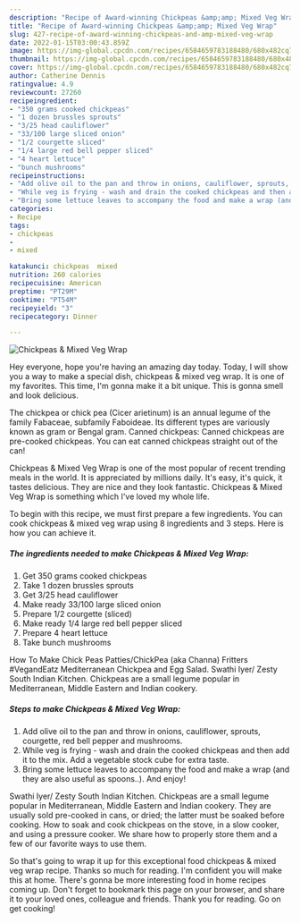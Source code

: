 ```yaml
---
description: "Recipe of Award-winning Chickpeas &amp;amp; Mixed Veg Wrap"
title: "Recipe of Award-winning Chickpeas &amp;amp; Mixed Veg Wrap"
slug: 427-recipe-of-award-winning-chickpeas-and-amp-mixed-veg-wrap
date: 2022-01-15T03:00:43.859Z
image: https://img-global.cpcdn.com/recipes/6584659783188480/680x482cq70/chickpeas-mixed-veg-wrap-recipe-main-photo.jpg
thumbnail: https://img-global.cpcdn.com/recipes/6584659783188480/680x482cq70/chickpeas-mixed-veg-wrap-recipe-main-photo.jpg
cover: https://img-global.cpcdn.com/recipes/6584659783188480/680x482cq70/chickpeas-mixed-veg-wrap-recipe-main-photo.jpg
author: Catherine Dennis
ratingvalue: 4.9
reviewcount: 27260
recipeingredient:
- "350 grams cooked chickpeas"
- "1 dozen brussles sprouts"
- "3/25 head cauliflower"
- "33/100 large sliced onion"
- "1/2 courgette sliced"
- "1/4 large red bell pepper sliced"
- "4 heart lettuce"
- "bunch mushrooms"
recipeinstructions:
- "Add olive oil to the pan and throw in onions, cauliflower, sprouts, courgette, red bell pepper and mushrooms."
- "While veg is frying - wash and drain the cooked chickpeas and then add it to the mix. Add a vegetable stock cube for extra taste."
- "Bring some lettuce leaves to accompany the food and make a wrap (and they are also useful as spoons..). And enjoy!"
categories:
- Recipe
tags:
- chickpeas
- 
- mixed

katakunci: chickpeas  mixed 
nutrition: 260 calories
recipecuisine: American
preptime: "PT29M"
cooktime: "PT54M"
recipeyield: "3"
recipecategory: Dinner

---
```



![Chickpeas &amp; Mixed Veg Wrap](https://img-global.cpcdn.com/recipes/6584659783188480/680x482cq70/chickpeas-mixed-veg-wrap-recipe-main-photo.jpg)

Hey everyone, hope you're having an amazing day today. Today, I will show you a way to make a special dish, chickpeas &amp; mixed veg wrap. It is one of my favorites. This time, I'm gonna make it a bit unique. This is gonna smell and look delicious.

The chickpea or chick pea (Cicer arietinum) is an annual legume of the family Fabaceae, subfamily Faboideae. Its different types are variously known as gram or Bengal gram. Canned chickpeas: Canned chickpeas are pre-cooked chickpeas. You can eat canned chickpeas straight out of the can!

Chickpeas &amp; Mixed Veg Wrap is one of the most popular of recent trending meals in the world. It is appreciated by millions daily. It's easy, it's quick, it tastes delicious. They are nice and they look fantastic. Chickpeas &amp; Mixed Veg Wrap is something which I've loved my whole life.


To begin with this recipe, we must first prepare a few ingredients. You can cook chickpeas &amp; mixed veg wrap using 8 ingredients and 3 steps. Here is how you can achieve it.

<!--inarticleads1-->

##### The ingredients needed to make Chickpeas &amp; Mixed Veg Wrap:

1. Get 350 grams cooked chickpeas
1. Take 1 dozen brussles sprouts
1. Get 3/25 head cauliflower
1. Make ready 33/100 large sliced onion
1. Prepare 1/2 courgette (sliced)
1. Make ready 1/4 large red bell pepper sliced
1. Prepare 4 heart lettuce
1. Take bunch mushrooms


How To Make Chick Peas Patties/ChickPea (aka Channa) Fritters #VegandEatz Mediterranean Chickpea and Egg Salad. Swathi Iyer/ Zesty South Indian Kitchen. Chickpeas are a small legume popular in Mediterranean, Middle Eastern and Indian cookery. 

<!--inarticleads2-->

##### Steps to make Chickpeas &amp; Mixed Veg Wrap:

1. Add olive oil to the pan and throw in onions, cauliflower, sprouts, courgette, red bell pepper and mushrooms.
1. While veg is frying - wash and drain the cooked chickpeas and then add it to the mix. Add a vegetable stock cube for extra taste.
1. Bring some lettuce leaves to accompany the food and make a wrap (and they are also useful as spoons..). And enjoy!


Swathi Iyer/ Zesty South Indian Kitchen. Chickpeas are a small legume popular in Mediterranean, Middle Eastern and Indian cookery. They are usually sold pre-cooked in cans, or dried; the latter must be soaked before cooking. How to soak and cook chickpeas on the stove, in a slow cooker, and using a pressure cooker. We share how to properly store them and a few of our favorite ways to use them. 

So that's going to wrap it up for this exceptional food chickpeas &amp; mixed veg wrap recipe. Thanks so much for reading. I'm confident you will make this at home. There's gonna be more interesting food in home recipes coming up. Don't forget to bookmark this page on your browser, and share it to your loved ones, colleague and friends. Thank you for reading. Go on get cooking!
